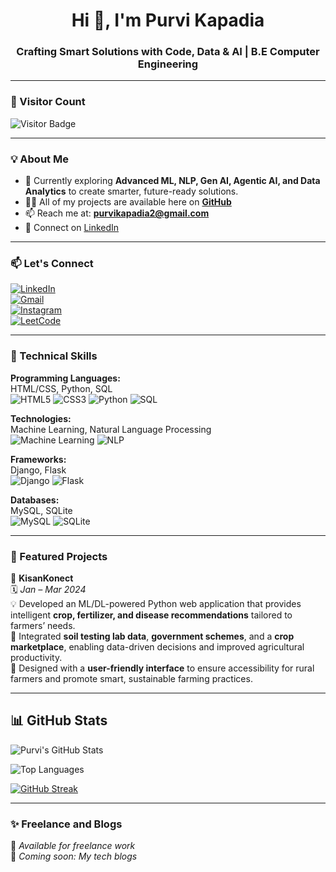 <h1 align="center">Hi 👋, I'm Purvi Kapadia</h1>
<h3 align="center">Crafting Smart Solutions with Code, Data & AI | B.E Computer Engineering</h3>

---

### 👀 Visitor Count

![Visitor Badge](https://komarev.com/ghpvc/?username=purvikapadia59&style=flat-square&color=blue)

---

### 💡 About Me

- 🌱 Currently exploring **Advanced ML, NLP, Gen AI, Agentic AI, and Data Analytics** to create smarter, future-ready solutions.
- 👩‍💻 All of my projects are available here on **[GitHub](https://github.com/purvikapadia59)**
- 📫 Reach me at: **purvikapadia2@gmail.com**
- 💼 Connect on [LinkedIn](https://www.linkedin.com/in/purvikapadia5)

---

### 📫 Let's Connect

[![LinkedIn](https://img.shields.io/badge/-LinkedIn-blue?style=for-the-badge&logo=linkedin&logoColor=white)](https://www.linkedin.com/in/purvikapadia5)  
[![Gmail](https://img.shields.io/badge/-Gmail-D14836?style=for-the-badge&logo=gmail&logoColor=white)](mailto:purvikapadia2@gmail.com)  
[![Instagram](https://img.shields.io/badge/-Instagram-E4405F?style=for-the-badge&logo=instagram&logoColor=white)](https://instagram.com/simplypurvi._/)  
[![LeetCode](https://img.shields.io/badge/-LeetCode-FFA116?style=for-the-badge&logo=LeetCode&logoColor=white)](https://leetcode.com/purvi573kap/)

---

### 🧠 Technical Skills

**Programming Languages:**  
HTML/CSS, Python, SQL  
![HTML5](https://img.shields.io/badge/-HTML5-E34F26?style=for-the-badge&logo=html5)
![CSS3](https://img.shields.io/badge/-CSS3-1572B6?style=for-the-badge&logo=css3)
![Python](https://img.shields.io/badge/-Python-333333?style=for-the-badge&logo=python)
![SQL](https://img.shields.io/badge/-SQL-003B57?style=for-the-badge&logo=postgresql&logoColor=white)

**Technologies:**  
Machine Learning, Natural Language Processing  
![Machine Learning](https://img.shields.io/badge/-Machine%20Learning-blue?style=for-the-badge&logo=scikit-learn)
![NLP](https://img.shields.io/badge/-NLP-ffb703?style=for-the-badge&logo=openai)

**Frameworks:**  
Django, Flask  
![Django](https://img.shields.io/badge/-Django-092E20?style=for-the-badge&logo=django)
![Flask](https://img.shields.io/badge/-Flask-000000?style=for-the-badge&logo=flask)

**Databases:**  
MySQL, SQLite  
![MySQL](https://img.shields.io/badge/-MySQL-4479A1?style=for-the-badge&logo=mysql)
![SQLite](https://img.shields.io/badge/-SQLite-07405E?style=for-the-badge&logo=sqlite)

---

### 🚀 Featured Projects

📌 **KisanKonect**  
🗓️ *Jan – Mar 2024*  
💡 Developed an ML/DL-powered Python web application that provides intelligent **crop, fertilizer, and disease recommendations** tailored to farmers’ needs.  
🌿 Integrated **soil testing lab data**, **government schemes**, and a **crop marketplace**, enabling data-driven decisions and improved agricultural productivity.  
🚀 Designed with a **user-friendly interface** to ensure accessibility for rural farmers and promote smart, sustainable farming practices.

---

## 📊 GitHub Stats

![Purvi's GitHub Stats](https://github-readme-stats.vercel.app/api?username=purvikapadia59&show_icons=true&theme=radical)

![Top Languages](https://github-readme-stats.vercel.app/api/top-langs/?username=purvikapadia59&layout=compact&theme=radical)

[![GitHub Streak](https://streak-stats.demolab.com?user=purvikapadia59&theme=radical)](https://git.io/streak-stats)

---

### ✨ Freelance and Blogs

📢 *Available for freelance work*  
📝 *Coming soon: My tech blogs*
